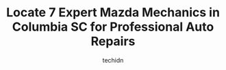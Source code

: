 ---
layout: ampstory
image: https://images.unsplash.com/photo-1519752441410-d3ca70ecb937?ixlib=rb-4.0.3&ixid=MnwxMjA3fDB8MHxwaG90by1wYWdlfHx8fGVufDB8fHx8&auto=format&fit=crop&w=640&h=853&q=80
author: techidn
featured: false
description: For top-quality automotive repairs and maintenance, visit the 7 best Mazda Mechanic in Columbia SC, USA. Their reputation for excellence and their dedication to customer satisfaction make th
title: Locate 7 Expert Mazda Mechanics in Columbia SC for Professional Auto Repairs
cover:
   title: Locate 7 Expert Mazda Mechanics in Columbia SC for Professional Auto Repairs
   subtitle: Rickpate
   background: https://images.unsplash.com/photo-1519752441410-d3ca70ecb937?ixlib=rb-4.0.3&ixid=MnwxMjA3fDB8MHxwaG90by1wYWdlfHx8fGVufDB8fHx8&auto=format&fit=crop&w=640&h=853&q=80

pages: 
 - layout: thirds
   top: <h1>#1 Brown Motor Works Northeast</h1>
   bottom: "<p>I learned about BMW from a family member and personal friend. They both raved about the service and attention they received so I tried them…..I was not disappointed! BM</p>"
   background: https://www.knot35.com/toplist/wp-content/uploads/2023/06/best-mazda-mechanic-1-in-columbia-sc-1685833769.jpeg
   backgroundblur: true
 - layout: thirds
   top: <h1>#2 Entity Auto Repair</h1>
   bottom: "<p>2742 Rosewood Dr, Columbia, SC 29205, United States</p>"
   background: https://www.knot35.com/toplist/wp-content/uploads/2023/06/best-mazda-mechanic-2-in-columbia-sc-1685833770.jpeg
   cta:
      link: https://www.knot35.com/toplist/locate-7-expert-mazda-mechanics-in-columbia-sc-for-professional-auto-repairs/
      text: Locate 7 Expert Mazda Mechanics in Columbia SC for Professional Auto Repairs
 - layout: thirds
   top: <h1>#3 Mooneyhans Auto Service</h1>
   bottom: "<p>1224 B Ave, West Columbia, SC 29169, United States</p>"
   background: https://www.knot35.com/toplist/wp-content/uploads/2023/06/best-mazda-mechanic-3-in-columbia-sc-1685833770.jpeg
   cta:
      link: https://www.knot35.com/toplist/locate-7-expert-mazda-mechanics-in-columbia-sc-for-professional-auto-repairs/
      text: Locate 7 Expert Mazda Mechanics in Columbia SC for Professional Auto Repairs
 - layout: thirds
   top: <h1>#4 Brown Motor Works</h1>
   bottom: "<p>4041 Broad River Rd, Columbia, SC 29210, United States</p>"
   background: https://images.unsplash.com/photo-1515405295579-ba7b45403062?ixlib=rb-4.0.3&ixid=MnwxMjA3fDB8MHxwaG90by1wYWdlfHx8fGVufDB8fHx8&auto=format&fit=crop&w=640&h=853&q=80
   cta:
      link: https://www.knot35.com/toplist/locate-7-expert-mazda-mechanics-in-columbia-sc-for-professional-auto-repairs/
      text: Locate 7 Expert Mazda Mechanics in Columbia SC for Professional Auto Repairs
 - layout: thirds
   top: <h1>#5 Import Specialties of Columbia</h1>
   bottom: "<p>2100 Rosewood Dr, Columbia, SC 29205, United States</p>"
   background: https://images.unsplash.com/photo-1518640467707-6811f4a6ab73?ixlib=rb-4.0.3&ixid=MnwxMjA3fDB8MHxwaG90by1wYWdlfHx8fGVufDB8fHx8&auto=format&fit=crop&w=640&h=853&q=80
   cta:
      link: https://www.knot35.com/toplist/locate-7-expert-mazda-mechanics-in-columbia-sc-for-professional-auto-repairs/
      text: Locate 7 Expert Mazda Mechanics in Columbia SC for Professional Auto Repairs
 - layout: thirds
   top: <h1>#6 Palmetto Auto Service</h1>
   bottom: "<p>1201 Broad River Rd, Columbia, SC 29210, United States</p>"
   background: https://images.unsplash.com/photo-1496096265110-f83ad7f96608?ixlib=rb-4.0.3&ixid=MnwxMjA3fDB8MHxwaG90by1wYWdlfHx8fGVufDB8fHx8&auto=format&fit=crop&w=640&h=853&q=80
   cta:
      link: https://www.knot35.com/toplist/locate-7-expert-mazda-mechanics-in-columbia-sc-for-professional-auto-repairs/
      text: Locate 7 Expert Mazda Mechanics in Columbia SC for Professional Auto Repairs
 - layout: thirds
   top: <h1>#7 Sanfords Automotive Service</h1>
   bottom: "<p>7917 Wilson Blvd, Columbia, SC 29203, United States</p>"
   background: https://images.unsplash.com/photo-1552083974-186346191183?ixlib=rb-4.0.3&ixid=MnwxMjA3fDB8MHxwaG90by1wYWdlfHx8fGVufDB8fHx8&auto=format&fit=crop&w=640&h=853&q=80
   cta:
      link: https://www.knot35.com/toplist/locate-7-expert-mazda-mechanics-in-columbia-sc-for-professional-auto-repairs/
      text: Locate 7 Expert Mazda Mechanics in Columbia SC for Professional Auto Repairs
 - layout: thirds
   middle: Continue reading...
   background: https://images.unsplash.com/photo-1599422314077-f4dfdaa4cd09?ixlib=rb-4.0.3&ixid=MnwxMjA3fDB8MHxwaG90by1wYWdlfHx8fGVufDB8fHx8&auto=format&fit=crop&w=640&h=853&q=80
   cta:
      link: https://www.knot35.com/toplist/locate-7-expert-mazda-mechanics-in-columbia-sc-for-professional-auto-repairs/
      text: Locate 7 Expert Mazda Mechanics in Columbia SC for Professional Auto Repairs
      
---